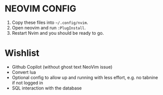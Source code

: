 # NEOVIM CONFIG

1. Copy these files into `~/.config/nvim`.
2. Open neovim and run `:PlugInstall`.
3. Restart Nvim and you should be ready to go.

# Wishlist

- Github Copilot (without ghost text NeoVim issue)
- Convert lua
- Optional config to allow up and running with less effort, e.g. no tabnine if not logged in
- SQL interaction with the database
